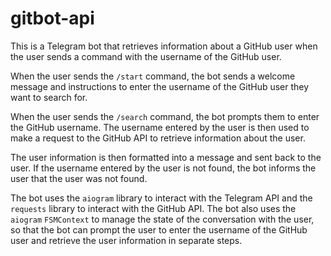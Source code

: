 # gitbot-api
This is a Telegram bot that retrieves information about a GitHub user when the user sends a command with the username of the GitHub user.

When the user sends the `/start` command, the bot sends a welcome message and instructions to enter the username of the GitHub user they want to search for.

When the user sends the `/search` command, the bot prompts them to enter the GitHub username. The username entered by the user is then used to make a request to the GitHub API to retrieve information about the user.

The user information is then formatted into a message and sent back to the user. If the username entered by the user is not found, the bot informs the user that the user was not found.

The bot uses the `aiogram` library to interact with the Telegram API and the `requests` library to interact with the GitHub API. The bot also uses the `aiogram` `FSMContext` to manage the state of the conversation with the user, so that the bot can prompt the user to enter the username of the GitHub user and retrieve the user information in separate steps.
